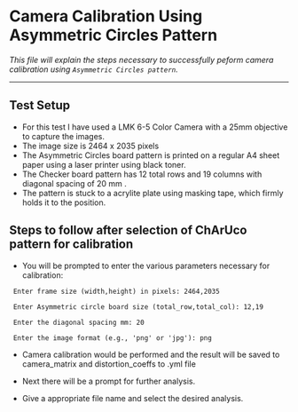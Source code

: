 # Camera Calibration Using Asymmetric Circles Pattern

_This file will explain the steps necessary to successfully peform camera calibration using `Asymmetric Circles pattern`._

---
## Test Setup

* For this test I have used a LMK 6-5 Color Camera with a 25mm objective to capture the images.
* The image size is 2464 x 2035 pixels
* The Asymmetric Circles board pattern is printed on a regular A4 sheet paper using a laser printer using black toner.
* The Checker board pattern has 12 total rows and 19 columns with diagonal spacing of 20 mm .
* The pattern is stuck to a acrylite plate using masking tape, which firmly holds it to the position.

## Steps to follow after selection of ChArUco pattern for calibration

* You will be prompted to enter the various parameters necessary for calibration:

```
 Enter frame size (width,height) in pixels: 2464,2035

 Enter Asymmetric circle board size (total_row,total_col): 12,19

 Enter the diagonal spacing mm: 20

 Enter the image format (e.g., 'png' or 'jpg'): png
```
* Camera calibration would be performed and the result will be saved to camera_matrix and distortion_coeffs to .yml file

* Next there will be a prompt for further analysis.

* Give a appropriate file name and select the desired analysis.